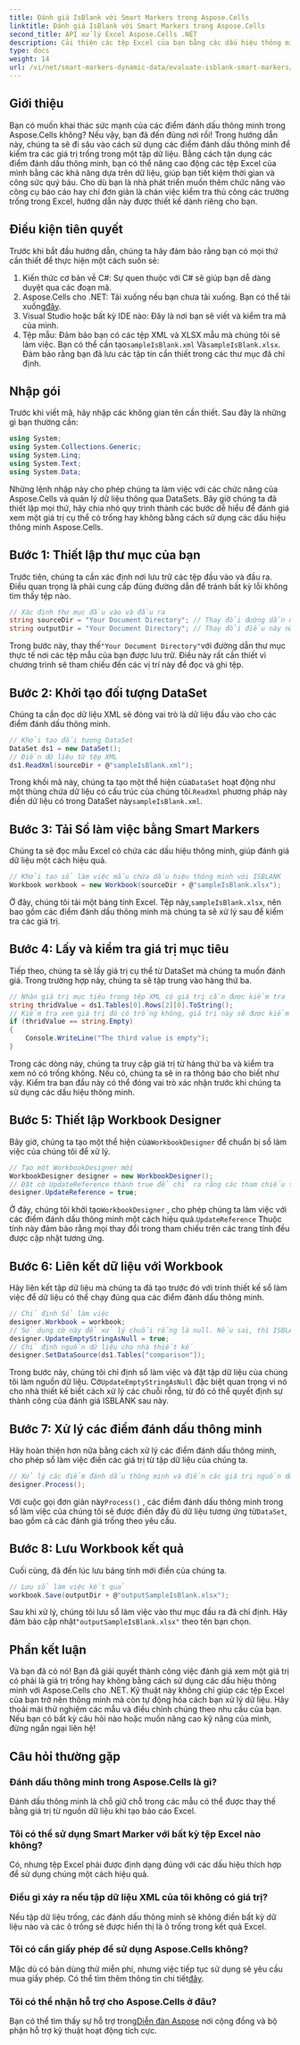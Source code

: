 ```yaml
---
title: Đánh giá IsBlank với Smart Markers trong Aspose.Cells
linktitle: Đánh giá IsBlank với Smart Markers trong Aspose.Cells
second_title: API xử lý Excel Aspose.Cells .NET
description: Cải thiện các tệp Excel của bạn bằng các dấu hiệu thông minh để đánh giá các giá trị trống một cách hiệu quả bằng Aspose.Cells cho .NET. Tìm hiểu cách thực hiện trong hướng dẫn từng bước này.
type: docs
weight: 14
url: /vi/net/smart-markers-dynamic-data/evaluate-isblank-smart-markers/
---
```

## Giới thiệu
Bạn có muốn khai thác sức mạnh của các điểm đánh dấu thông minh trong Aspose.Cells không? Nếu vậy, bạn đã đến đúng nơi rồi! Trong hướng dẫn này, chúng ta sẽ đi sâu vào cách sử dụng các điểm đánh dấu thông minh để kiểm tra các giá trị trống trong một tập dữ liệu. Bằng cách tận dụng các điểm đánh dấu thông minh, bạn có thể nâng cao động các tệp Excel của mình bằng các khả năng dựa trên dữ liệu, giúp bạn tiết kiệm thời gian và công sức quý báu. Cho dù bạn là nhà phát triển muốn thêm chức năng vào công cụ báo cáo hay chỉ đơn giản là chán việc kiểm tra thủ công các trường trống trong Excel, hướng dẫn này được thiết kế dành riêng cho bạn. 
## Điều kiện tiên quyết
Trước khi bắt đầu hướng dẫn, chúng ta hãy đảm bảo rằng bạn có mọi thứ cần thiết để thực hiện một cách suôn sẻ:
1. Kiến thức cơ bản về C#: Sự quen thuộc với C# sẽ giúp bạn dễ dàng duyệt qua các đoạn mã.
2.  Aspose.Cells cho .NET: Tải xuống nếu bạn chưa tải xuống. Bạn có thể tải xuống[đây](https://releases.aspose.com/cells/net/).
3. Visual Studio hoặc bất kỳ IDE nào: Đây là nơi bạn sẽ viết và kiểm tra mã của mình. 
4. Tệp mẫu: Đảm bảo bạn có các tệp XML và XLSX mẫu mà chúng tôi sẽ làm việc. Bạn có thể cần tạo`sampleIsBlank.xml` Và`sampleIsBlank.xlsx`. 
Đảm bảo rằng bạn đã lưu các tập tin cần thiết trong các thư mục đã chỉ định.
## Nhập gói
Trước khi viết mã, hãy nhập các không gian tên cần thiết. Sau đây là những gì bạn thường cần:
```csharp
using System;
using System.Collections.Generic;
using System.Linq;
using System.Text;
using System.Data;
```
Những lệnh nhập này cho phép chúng ta làm việc với các chức năng của Aspose.Cells và quản lý dữ liệu thông qua DataSets.
Bây giờ chúng ta đã thiết lập mọi thứ, hãy chia nhỏ quy trình thành các bước dễ hiểu để đánh giá xem một giá trị cụ thể có trống hay không bằng cách sử dụng các dấu hiệu thông minh Aspose.Cells.
## Bước 1: Thiết lập thư mục của bạn
Trước tiên, chúng ta cần xác định nơi lưu trữ các tệp đầu vào và đầu ra. Điều quan trọng là phải cung cấp đúng đường dẫn để tránh bất kỳ lỗi không tìm thấy tệp nào.
```csharp
// Xác định thư mục đầu vào và đầu ra
string sourceDir = "Your Document Directory"; // Thay đổi đường dẫn này thành đường dẫn thực tế của bạn
string outputDir = "Your Document Directory"; // Thay đổi điều này nữa
```
 Trong bước này, thay thế`"Your Document Directory"`với đường dẫn thư mục thực tế nơi các tệp mẫu của bạn được lưu trữ. Điều này rất cần thiết vì chương trình sẽ tham chiếu đến các vị trí này để đọc và ghi tệp.
## Bước 2: Khởi tạo đối tượng DataSet
Chúng ta cần đọc dữ liệu XML sẽ đóng vai trò là dữ liệu đầu vào cho các điểm đánh dấu thông minh.
```csharp
// Khởi tạo đối tượng DataSet
DataSet ds1 = new DataSet();
// Điền dữ liệu từ tệp XML
ds1.ReadXml(sourceDir + @"sampleIsBlank.xml");
```
 Trong khối mã này, chúng ta tạo một thể hiện của`DataSet` hoạt động như một thùng chứa dữ liệu có cấu trúc của chúng tôi.`ReadXml` phương pháp này điền dữ liệu có trong DataSet này`sampleIsBlank.xml`.
## Bước 3: Tải Sổ làm việc bằng Smart Markers
Chúng ta sẽ đọc mẫu Excel có chứa các dấu hiệu thông minh, giúp đánh giá dữ liệu một cách hiệu quả.
```csharp
// Khởi tạo sổ làm việc mẫu chứa dấu hiệu thông minh với ISBLANK
Workbook workbook = new Workbook(sourceDir + @"sampleIsBlank.xlsx");
```
 Ở đây, chúng tôi tải một bảng tính Excel. Tệp này,`sampleIsBlank.xlsx`, nên bao gồm các điểm đánh dấu thông minh mà chúng ta sẽ xử lý sau để kiểm tra các giá trị.
## Bước 4: Lấy và kiểm tra giá trị mục tiêu
Tiếp theo, chúng ta sẽ lấy giá trị cụ thể từ DataSet mà chúng ta muốn đánh giá. Trong trường hợp này, chúng ta sẽ tập trung vào hàng thứ ba.
```csharp
// Nhận giá trị mục tiêu trong tệp XML có giá trị cần được kiểm tra
string thridValue = ds1.Tables[0].Rows[2][0].ToString();
// Kiểm tra xem giá trị đó có trống không, giá trị này sẽ được kiểm tra bằng ISBLANK
if (thridValue == string.Empty)
{
    Console.WriteLine("The third value is empty");
}
```
Trong các dòng này, chúng ta truy cập giá trị từ hàng thứ ba và kiểm tra xem nó có trống không. Nếu có, chúng ta sẽ in ra thông báo cho biết như vậy. Kiểm tra ban đầu này có thể đóng vai trò xác nhận trước khi chúng ta sử dụng các dấu hiệu thông minh.
## Bước 5: Thiết lập Workbook Designer
 Bây giờ, chúng ta tạo một thể hiện của`WorkbookDesigner` để chuẩn bị sổ làm việc của chúng tôi để xử lý.
```csharp
// Tạo một WorkbookDesigner mới
WorkbookDesigner designer = new WorkbookDesigner();
// Đặt cờ UpdateReference thành true để chỉ ra rằng các tham chiếu trong các bảng tính khác sẽ được cập nhật
designer.UpdateReference = true;
```
 Ở đây, chúng tôi khởi tạo`WorkbookDesigner` , cho phép chúng ta làm việc với các điểm đánh dấu thông minh một cách hiệu quả.`UpdateReference` Thuộc tính này đảm bảo rằng mọi thay đổi trong tham chiếu trên các trang tính đều được cập nhật tương ứng.
## Bước 6: Liên kết dữ liệu với Workbook
Hãy liên kết tập dữ liệu mà chúng ta đã tạo trước đó với trình thiết kế sổ làm việc để dữ liệu có thể chạy đúng qua các điểm đánh dấu thông minh.
```csharp
// Chỉ định Sổ làm việc
designer.Workbook = workbook;
// Sử dụng cờ này để xử lý chuỗi rỗng là null. Nếu sai, thì ISBLANK sẽ không hoạt động
designer.UpdateEmptyStringAsNull = true;
// Chỉ định nguồn dữ liệu cho nhà thiết kế
designer.SetDataSource(ds1.Tables["comparison"]);
```
 Trong bước này, chúng tôi chỉ định sổ làm việc và đặt tập dữ liệu của chúng tôi làm nguồn dữ liệu. Cờ`UpdateEmptyStringAsNull` đặc biệt quan trọng vì nó cho nhà thiết kế biết cách xử lý các chuỗi rỗng, từ đó có thể quyết định sự thành công của đánh giá ISBLANK sau này.
## Bước 7: Xử lý các điểm đánh dấu thông minh
Hãy hoàn thiện hơn nữa bằng cách xử lý các điểm đánh dấu thông minh, cho phép sổ làm việc điền các giá trị từ tập dữ liệu của chúng ta.
```csharp
// Xử lý các điểm đánh dấu thông minh và điền các giá trị nguồn dữ liệu
designer.Process();
```
 Với cuộc gọi đơn giản này`Process()` , các điểm đánh dấu thông minh trong sổ làm việc của chúng tôi sẽ được điền đầy đủ dữ liệu tương ứng từ`DataSet`, bao gồm cả các đánh giá trống theo yêu cầu.
## Bước 8: Lưu Workbook kết quả
Cuối cùng, đã đến lúc lưu bảng tính mới điền của chúng ta. 
```csharp
// Lưu sổ làm việc kết quả
workbook.Save(outputDir + @"outputSampleIsBlank.xlsx");
```
 Sau khi xử lý, chúng tôi lưu sổ làm việc vào thư mục đầu ra đã chỉ định. Hãy đảm bảo cập nhật`"outputSampleIsBlank.xlsx"` theo tên bạn chọn.
## Phần kết luận
Và bạn đã có nó! Bạn đã giải quyết thành công việc đánh giá xem một giá trị có phải là giá trị trống hay không bằng cách sử dụng các dấu hiệu thông minh với Aspose.Cells cho .NET. Kỹ thuật này không chỉ giúp các tệp Excel của bạn trở nên thông minh mà còn tự động hóa cách bạn xử lý dữ liệu. Hãy thoải mái thử nghiệm các mẫu và điều chỉnh chúng theo nhu cầu của bạn. Nếu bạn có bất kỳ câu hỏi nào hoặc muốn nâng cao kỹ năng của mình, đừng ngần ngại liên hệ!
## Câu hỏi thường gặp
### Đánh dấu thông minh trong Aspose.Cells là gì?
Đánh dấu thông minh là chỗ giữ chỗ trong các mẫu có thể được thay thế bằng giá trị từ nguồn dữ liệu khi tạo báo cáo Excel.
### Tôi có thể sử dụng Smart Marker với bất kỳ tệp Excel nào không?
Có, nhưng tệp Excel phải được định dạng đúng với các dấu hiệu thích hợp để sử dụng chúng một cách hiệu quả.
### Điều gì xảy ra nếu tập dữ liệu XML của tôi không có giá trị?
Nếu tập dữ liệu trống, các đánh dấu thông minh sẽ không điền bất kỳ dữ liệu nào và các ô trống sẽ được hiển thị là ô trống trong kết quả Excel.
### Tôi có cần giấy phép để sử dụng Aspose.Cells không?
 Mặc dù có bản dùng thử miễn phí, nhưng việc tiếp tục sử dụng sẽ yêu cầu mua giấy phép. Có thể tìm thêm thông tin chi tiết[đây](https://purchase.aspose.com/buy).
### Tôi có thể nhận hỗ trợ cho Aspose.Cells ở đâu?
 Bạn có thể tìm thấy sự hỗ trợ trong[Diễn đàn Aspose](https://forum.aspose.com/c/cells/9) nơi cộng đồng và bộ phận hỗ trợ kỹ thuật hoạt động tích cực.